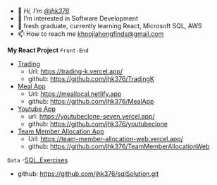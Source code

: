 
- 👋 *Hi, I’m [@jhk376](https://github.com/jhk376)* 
- 👀 I’m interested in Software Development
- 🌱 fresh graduate, currently learning React, Microsoft SQL, AWS
- 📫 How to reach me [khoojiahongfinds@gmail.com](email)
<!--- - 💞️ I’m looking to collaborate on ... --->

**My React Project**
`Front-End`
- [Trading](https://trading-k.vercel.app/)
  - Url: https://trading-k.vercel.app/ 
  - github: https://github.com/jhk376/TradingK
- [Meal App](https://meallocal.netlify.app)
  - Url: https://meallocal.netlify.app 
  - github: https://github.com/jhk376/MealApp
- [Youtube App](https://youtubeclone-seven.vercel.app/) 
  - url: https://youtubeclone-seven.vercel.app/
  - github: https://github.com/jhk376/youtubeclone
- [Team Member Allocation App](https://team-member-allocation-web.vercel.app/)
  - Url: https://team-member-allocation-web.vercel.app/
  - github: https://github.com/jhk376/TeamMemberAllocationWeb


`Data`
-[SQL_Exercises](https://github.com/jhk376/sqlSolution.git)
- github: https://github.com/jhk376/sqlSolution.git
<!---
jhk376/jhk376 is a ✨ special ✨ repository because its `README.md` (this file) appears on your GitHub profile.
You can click the Preview link to take a look at your changes.
--->
[email]: khoojiahongfinds@gmail.com

